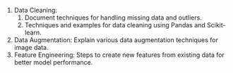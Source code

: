 1. Data Cleaning: 
    1. Document techniques for handling missing data and outliers.
    2. Techniques and examples for data cleaning using Pandas and Scikit-learn.
2. Data Augmentation: Explain various data augmentation techniques for image data.
3. Feature Engineering: Steps to create new features from existing data for better model performance.
